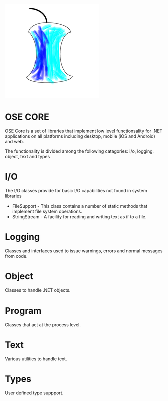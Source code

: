 ![OSE Core](../images/osecore.png)

# OSE CORE

OSE Core is a set of libraries that implement low level functionsality for .NET applications
on all platforms including desktop, mobile (iOS and Android) and web.

The functionality is divided among the following catagories: i/o, logging, object, text and types

# I/O

The I/O classes provide for basic I/O capabilities not found in system libraries

* FileSupport - This class contains a number of static methods that implement file system operations.
* StringStream - A facility for reading and writing text as if to a file.

# Logging

Classes and interfaces used to issue warnings, errors and normal messages from code.

# Object

Classes to handle .NET objects.

# Program

Classes that act at the process level.

# Text

Various utilities to handle text.

# Types

User defined type suppport.
